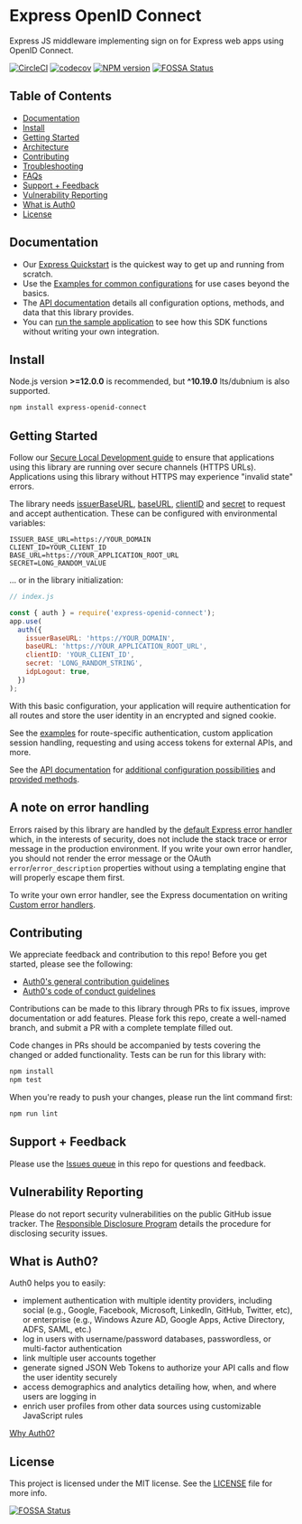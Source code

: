 # Express OpenID Connect

Express JS middleware implementing sign on for Express web apps using OpenID Connect.

[![CircleCI](https://img.shields.io/circleci/build/github/auth0/express-openid-connect/master?style=flat-square)](https://circleci.com/gh/auth0/express-openid-connect/tree/master)
[![codecov](https://img.shields.io/codecov/c/github/auth0/express-openid-connect?style=flat-square)](https://codecov.io/gh/auth0/express-openid-connect)
[![NPM version](https://img.shields.io/npm/v/express-openid-connect.svg?style=flat-square)](https://npmjs.org/package/express-openid-connect)
[![FOSSA Status](https://app.fossa.com/api/projects/git%2Bgithub.com%2Fauth0%2Fexpress-openid-connect.svg?type=shield)](https://app.fossa.com/projects/git%2Bgithub.com%2Fauth0%2Fexpress-openid-connect?ref=badge_shield)

## Table of Contents

- [Documentation](#documentation)
- [Install](#install)
- [Getting Started](#getting-started)
- [Architecture](./ARCHITECTURE.md)
- [Contributing](#contributing)
- [Troubleshooting](./TROUBLESHOOTING.md)
- [FAQs](./FAQ.md)
- [Support + Feedback](#support--feedback)
- [Vulnerability Reporting](#vulnerability-reporting)
- [What is Auth0](#what-is-auth0)
- [License](#license)

## Documentation

- Our [Express Quickstart](https://auth0.com/docs/quickstart/webapp/express) is the quickest way to get up and running from scratch.
- Use the [Examples for common configurations](https://github.com/auth0/express-openid-connect/blob/master/EXAMPLES.md) for use cases beyond the basics.
- The [API documentation](https://auth0.github.io/express-openid-connect) details all configuration options, methods, and data that this library provides.
- You can [run the sample application](https://github.com/auth0-samples/auth0-express-webapp-sample/tree/master) to see how this SDK functions without writing your own integration.

## Install

Node.js version **>=12.0.0** is recommended, but **^10.19.0** lts/dubnium is also supported.

```bash
npm install express-openid-connect
```

## Getting Started

Follow our [Secure Local Development guide](https://auth0.com/docs/libraries/secure-local-development) to ensure that applications using this library are running over secure channels (HTTPS URLs). Applications using this library without HTTPS may experience "invalid state" errors.

The library needs [issuerBaseURL](https://auth0.github.io/express-openid-connect/interfaces/configparams.html#issuerbaseurl), [baseURL](https://auth0.github.io/express-openid-connect/interfaces/configparams.html#baseurl), [clientID](https://auth0.github.io/express-openid-connect/interfaces/configparams.html#clientid) and [secret](https://auth0.github.io/express-openid-connect/interfaces/configparams.html#secret) to request and accept authentication. These can be configured with environmental variables:

```text
ISSUER_BASE_URL=https://YOUR_DOMAIN
CLIENT_ID=YOUR_CLIENT_ID
BASE_URL=https://YOUR_APPLICATION_ROOT_URL
SECRET=LONG_RANDOM_VALUE
```

... or in the library initialization:

```js
// index.js

const { auth } = require('express-openid-connect');
app.use(
  auth({
    issuerBaseURL: 'https://YOUR_DOMAIN',
    baseURL: 'https://YOUR_APPLICATION_ROOT_URL',
    clientID: 'YOUR_CLIENT_ID',
    secret: 'LONG_RANDOM_STRING',
    idpLogout: true,
  })
);
```

With this basic configuration, your application will require authentication for all routes and store the user identity in an encrypted and signed cookie.

See the [examples](EXAMPLES.md) for route-specific authentication, custom application session handling, requesting and using access tokens for external APIs, and more.

See the [API documentation](https://auth0.github.io/express-openid-connect) for [additional configuration possibilities](https://auth0.github.io/express-openid-connect/interfaces/configparams.html) and [provided methods](https://auth0.github.io/express-openid-connect/globals.html#attemptsilentlogin).

## A note on error handling

Errors raised by this library are handled by the [default Express error handler](https://expressjs.com/en/guide/error-handling.html#the-default-error-handler) which, in the interests of security, does not include the stack trace or error message in the production environment. If you write your own error handler, you should not render the error message or the OAuth `error`/`error_description` properties without using a templating engine that will properly escape them first.

To write your own error handler, see the Express documentation on writing [Custom error handlers](https://expressjs.com/en/guide/error-handling.html#writing-error-handlers). 

## Contributing

We appreciate feedback and contribution to this repo! Before you get started, please see the following:

- [Auth0's general contribution guidelines](https://github.com/auth0/.github/blob/master/CONTRIBUTING.md)
- [Auth0's code of conduct guidelines](https://github.com/auth0/open-source-template/blob/master/CODE-OF-CONDUCT.md)

Contributions can be made to this library through PRs to fix issues, improve documentation or add features. Please fork this repo, create a well-named branch, and submit a PR with a complete template filled out.

Code changes in PRs should be accompanied by tests covering the changed or added functionality. Tests can be run for this library with:

```bash
npm install
npm test
```

When you're ready to push your changes, please run the lint command first:

```bash
npm run lint
```

## Support + Feedback

Please use the [Issues queue](https://github.com/auth0/express-openid-connect/issues) in this repo for questions and feedback.

## Vulnerability Reporting

Please do not report security vulnerabilities on the public GitHub issue tracker. The [Responsible Disclosure Program](https://auth0.com/whitehat) details the procedure for disclosing security issues.

## What is Auth0?

Auth0 helps you to easily:

- implement authentication with multiple identity providers, including social (e.g., Google, Facebook, Microsoft, LinkedIn, GitHub, Twitter, etc), or enterprise (e.g., Windows Azure AD, Google Apps, Active Directory, ADFS, SAML, etc.)
- log in users with username/password databases, passwordless, or multi-factor authentication
- link multiple user accounts together
- generate signed JSON Web Tokens to authorize your API calls and flow the user identity securely
- access demographics and analytics detailing how, when, and where users are logging in
- enrich user profiles from other data sources using customizable JavaScript rules

[Why Auth0?](https://auth0.com/why-auth0)

## License

This project is licensed under the MIT license. See the [LICENSE](LICENSE) file for more info.

[![FOSSA Status](https://app.fossa.com/api/projects/git%2Bgithub.com%2Fauth0%2Fexpress-openid-connect.svg?type=large)](https://app.fossa.com/projects/git%2Bgithub.com%2Fauth0%2Fexpress-openid-connect?ref=badge_large)
